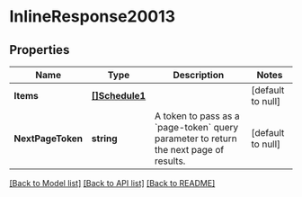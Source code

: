 # InlineResponse20013

## Properties
Name | Type | Description | Notes
------------ | ------------- | ------------- | -------------
**Items** | [**[]Schedule1**](Schedule_1.md) |  | [default to null]
**NextPageToken** | **string** | A token to pass as a &#x60;page-token&#x60; query parameter to return the next page of results. | [default to null]

[[Back to Model list]](../README.md#documentation-for-models) [[Back to API list]](../README.md#documentation-for-api-endpoints) [[Back to README]](../README.md)

